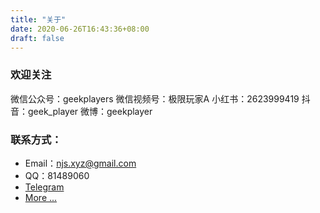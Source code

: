 ```yaml
---
title: "关于"
date: 2020-06-26T16:43:36+08:00
draft: false
---
```

### 欢迎关注

微信公众号：geekplayers
微信视频号：极限玩家A
小红书：2623999419
抖音：geek_player
微博：geekplayer

### 联系方式：

- Email：njs.xyz@gmail.com
- QQ：81489060
- [Telegram](https://t.me/q8886)
- [More ...](https://ttti.cc/minitools/about.html)